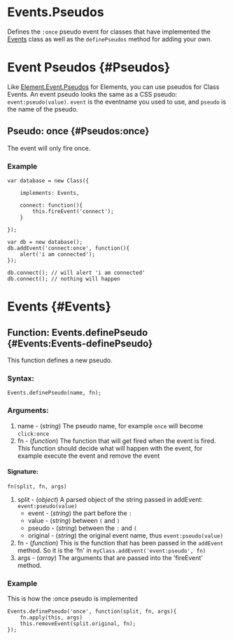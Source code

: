 Events.Pseudos
==============

Defines the `:once` pseudo event for classes that have implemented the [Events][] class as well as the `definePseudos` method for adding your own.

Event Pseudos {#Pseudos}
========================

Like [Element.Event.Pseudos][] for Elements, you can use pseudos for Class Events.
An event pseudo looks the same as a CSS pseudo: `event:pseudo(value)`.
`event` is the eventname you used to use, and `pseudo` is the name
of the pseudo.

Pseudo: once {#Pseudos:once}
----------------------------

The event will only fire once.

### Example

	var database = new Class({

		implements: Events,

		connect: function(){
			this.fireEvent('connect');
		}

	});

	var db = new database();
	db.addEvent('connect:once', function(){
		alert('i am connected');
	});

	db.connect(); // will alert 'i am connected'
	db.connect(); // nothing will happen

Events {#Events}
================


Function: Events.definePseudo {#Events:Events-definePseudo}
---------------------------------------------------------

This function defines a new pseudo.

### Syntax:
	Events.definePseudo(name, fn);

### Arguments:
1. name - (*string*) The pseudo name, for example `once` will become `click:once`
2. fn - (*function*) The function that will get fired when the event is fired. This function should decide what will happen with the event, for example execute the event and remove the event

#### Signature:

	fn(split, fn, args)

1. split - (*object*) A parsed object of the string passed in addEvent: `event:pseudo(value)`
	- event - (*string*) the part before the `:`
	- value - (*string*) between `(` and `)`
	- pseudo - (*string*) between the `:` and `(`
	- original - (*string*) the original event name, thus `event:pseudo(value)`
2. fn - (*function*) This is the function that has been passed in the `addEvent` method. So it is the 'fn' in `myClass.addEvent('event:pseudo', fn)`
3. args - (*array*) The arguments that are passed into the 'fireEvent' method.

### Example

This is how the :once pseudo is implemented

	Events.definePseudo('once', function(split, fn, args){
		fn.apply(this, args)
		this.removeEvent(split.original, fn);
	});


[Events]: /core/Class/Class.Extras#Events
[Element.Event.Pseudos]: /more/Element/Element.Event.Pseudos
